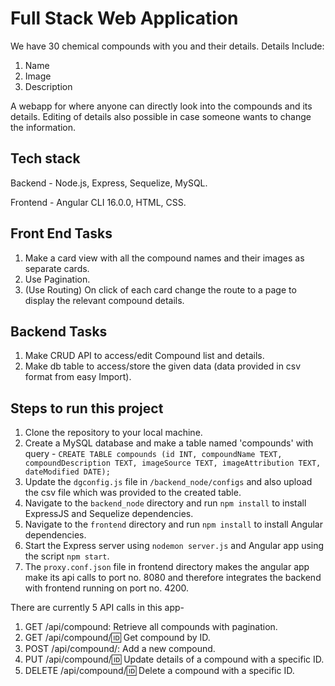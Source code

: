 # Full Stack Web Application

We have 30 chemical compounds with you and their details.
Details Include:
1) Name
2) Image
3) Description

A webapp for where anyone can directly look into the compounds and its details.
Editing of details also possible in case someone wants to change the information.

## Tech stack
Backend - Node.js, Express, Sequelize, MySQL.

Frontend - Angular CLI 16.0.0, HTML, CSS.

## Front End Tasks
1) Make a card view with all the compound names and their images as separate cards.
2) Use Pagination.
3) (Use Routing) On click of each card change the route to a page to display the relevant compound details.
   
## Backend Tasks
1) Make CRUD API to access/edit Compound list and details.
2) Make db table to access/store the given data (data provided in csv format from easy Import).


## Steps to run this project
1. Clone the repository to your local machine.
2. Create a MySQL database and make a table named 'compounds' with query -
   `CREATE TABLE compounds (id INT, compoundName TEXT, compoundDescription TEXT, imageSource TEXT, imageAttribution TEXT, dateModified DATE); `
3. Update the `dgconfig.js` file in `/backend_node/configs` and also upload the csv file which was provided to the created table.
4. Navigate to the `backend_node` directory and run `npm install` to install ExpressJS and Sequelize dependencies.
5. Navigate to the `frontend` directory and run `npm install` to install Angular dependencies.
6. Start the Express server using `nodemon server.js` and Angular app using the script `npm start`.
7. The `proxy.conf.json` file in frontend directory makes the angular app make its api calls to port no. 8080 and therefore integrates the backend with frontend running on port no. 4200.

There are currently 5 API calls in this app-

1. GET /api/compound: Retrieve all compounds with pagination.
2. GET /api/compound/:id: Get compound by ID.
3. POST /api/compound/: Add a new compound.
4. PUT /api/compound/:id: Update details of a compound with a specific ID.
5. DELETE /api/compound/:id: Delete a compound with a specific ID.
